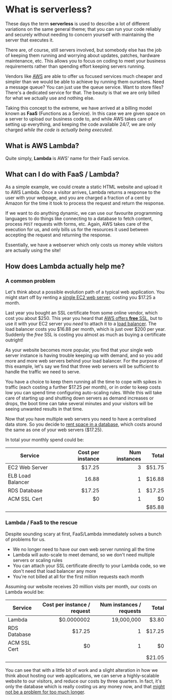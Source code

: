 # What is serverless?

These days the term **serverless** is used to describe a lot of different variations on the same general theme; that you
can run your code reliably and securely without needing to concern yourself with maintaining the server that executes it.

There are, of course, still servers involved, but somebody else has the job of keeping them running and worrying about 
updates, patches, hardware maintenance, etc. This allows you to focus on coding to meet your business requirements rather 
than spending effort keeping servers running.

Vendors like [AWS](https://aws.amazon.com) are able to offer us focused services much cheaper and simpler than we would be able to achieve by 
running them ourselves. Need a message queue? You can just use the queue service. Want to store files? There's a dedicated 
service for that. The beauty is that we are only billed for what we actually use and nothing else.

Taking this concept to the extreme, we have arrived at a billing model known as **FaaS** (Functions as a Service). In this
case we are given space on a server to upload our business code to, and while AWS takes care of setting up everything,
and keeping the code available 24/7, we are only charged _while the code is actually being executed_.

## What is AWS Lambda?

Quite simply, **Lambda** is AWS' name for their FaaS service.

## What can I do with FaaS / Lambda?

As a simple example, we could create a static HTML website and upload it to AWS Lambda. Once a visitor arrives, Lambda 
returns a response to the user with your webpage, and you are charged a fraction of a cent by Amazon for the time it took
to process the request and return the response.

If we want to do anything dynamic, we can use our favourite programming languages to do things like connecting to a database
to fetch content, process `POST` requests with forms, etc. Again, AWS takes care of the execution for us, and only bills
us for the resources it used between accepting the request and returning the response.

Essentially, we have a webserver which only costs us money while visitors are actually using the site!

## How does Lambda actually help me?

### A common problem

Let's think about a possible evolution path of a typical web application. You might start off by renting a 
[single EC2 web server](https://aws.amazon.com/ec2/), costing you $17.25 a month.

Last year you bought an SSL certificate from some online vendor, which cost you about $250. This year you heard that 
[AWS offers **free** SSL](https://aws.amazon.com/certificate-manager/), but to use it with your EC2 server you _need_ to
attach it to a [load balancer](https://aws.amazon.com/ec2/). The load balancer costs you $16.88 per month, which is 
just over $200 per year. Suddenly the _free_ SSL is costing you almost as much as buying a certificate outright!

As your website becomes more popular, you find that your single web server instance is having trouble keeping up with demand,
and so you add more and more web servers behind your load balancer. For the purpose of this example, let's say we find that 
three web servers will be sufficient to handle the traffic we need to serve.

You have a choice to keep them running all the time to cope with spikes in traffic (each costing a further $17.25 per month),
 or in order to keep costs low you can spend time configuring auto-scaling rules. While this will take care of starting 
 up and shutting down servers as demand increases or drops, the boot time can take several minutes and your visitors 
 will be seeing unwanted results in that time.

Now that you have multiple web servers you need to have a centralised data store. So you decide to 
[rent space in a database](https://aws.amazon.com/rds/), which costs around the same as one of your web servers ($17.25).

 
 In total your monthly spend could be:
 
 <table class="table table-striped">
     <thead>
         <tr>
             <th>Service</th>
             <th style="text-align: right">Cost per instance</th>
             <th style="text-align: right">Num instances</th>
             <th style="text-align: right">Total</th> 
         </tr>
     </thead>
     <tbody>
        <tr>
            <td>EC2 Web Server</td>
            <td style="text-align: right">$17.25</td>
            <td style="text-align: right">3</td>
            <td style="text-align: right">$51.75</td>
        </tr>
        <tr>
            <td>ELB Load Balancer</td>
            <td style="text-align: right">16.88</td>
            <td style="text-align: right">1</td>
            <td style="text-align: right">$16.88</td>
        </tr>
        <tr>
            <td>RDS Database</td>
            <td style="text-align: right">$17.25</td>
            <td style="text-align: right">1</td>
            <td style="text-align: right">$17.25</td>
        </tr>
        <tr>
            <td>ACM SSL Cert</td>
            <td style="text-align: right">$0</td>
            <td style="text-align: right">1</td>
            <td style="text-align: right">$0</td>
        </tr>
        <tr>
            <td style="text-align: right" colspan="4">$85.88</td>
        </tr>  
     </tbody>
 </table>
 
 ### Lambda / FaaS to the rescue

Despite sounding scary at first, FaaS/Lambda immediately solves a bunch of problems for us.

- We no longer need to have our own web server running all the time
- Lambda will auto-scale to meet demand, so we don't need multiple servers or scaling rules
- You can attach your SSL certificate directly to your Lambda code, so we don't need that load balancer any more
- You're not billed at all for the first million requests each month

Assuming our website receives 20 million visits per month, our costs on Lambda would be:

<table class="table table-striped">
     <thead>
         <tr>
             <th>Service</th>
             <th style="text-align: right">Cost per instance / request</th>
             <th style="text-align: right">Num instances / requests</th>
             <th style="text-align: right">Total</th> 
         </tr>
     </thead>
     <tbody>
        <tr>
            <td>Lambda</td>
            <td style="text-align: right">$0.0000002</td>
            <td style="text-align: right">19,000,000</td>
            <td style="text-align: right">$3.80</td>
        </tr>
        <tr>
            <td>RDS Database</td>
            <td style="text-align: right">$17.25</td>
            <td style="text-align: right">1</td>
            <td style="text-align: right">$17.25</td>
        </tr>
        <tr>
            <td>ACM SSL Cert</td>
            <td style="text-align: right">$0</td>
            <td style="text-align: right">1</td>
            <td style="text-align: right">$0</td>
        </tr>
        <tr>
            <td style="text-align: right" colspan="4">$21.05</td>
        </tr>  
     </tbody>
 </table>
 
 You can see that with a little bit of work and a slight alteration in how we think about hosting our web applications,
 we can serve a highly-scalable website to our visitors, and reduce our costs by three quarters. In fact, it's only 
 the database which is really costing us any money now, and that [might not be a problem for too much longer](https://aws.amazon.com/rds/aurora/serverless/).
  